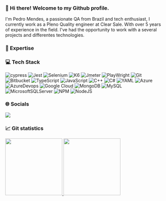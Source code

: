 ### 👋 Hi there! Welcome to my Github profile.

I'm Pedro Mendes, a passionate QA from Brazil and tech enthusiast, I currently work as a Pleno Quality engineer at Clear Sale. 
With over 5 years of experience in the field. I've had the opportunity to work with a several projects and differentes technologies.

### 🚀 Expertise



### 💻 Tech Stack 
![cypress](https://img.shields.io/badge/-cypress-%23E5E5E5?style=for-the-badge&logo=cypress&logoColor=058a5e) ![Jest](https://img.shields.io/badge/-jest-%23C21325?style=for-the-badge&logo=jest&logoColor=white) ![Selenium](https://img.shields.io/badge/-selenium-%43B02A?style=for-the-badge&logo=selenium&logoColor=white) ![K6](https://img.shields.io/badge/k6-7D64FF.svg?style=for-the-badge&logo=k6&logoColor=white) ![Jmeter](https://img.shields.io/badge/Apache%20JMeter-D22128.svg?style=for-the-badge&logo=Apache-JMeter&logoColor=white) ![PlayWright](https://img.shields.io/badge/Playwright-2EAD33.svg?style=for-the-badge&logo=Playwright&logoColor=white) ![Git](https://img.shields.io/badge/git-%23F05033.svg?style=for-the-badge&logo=git&logoColor=white) ![Bitbucket](https://img.shields.io/badge/bitbucket-%230047B3.svg?style=for-the-badge&logo=bitbucket&logoColor=white) ![TypeScript](https://img.shields.io/badge/typescript-%23007ACC.svg?style=for-the-badge&logo=typescript&logoColor=white) ![JavaScript](https://img.shields.io/badge/javascript-%23323330.svg?style=for-the-badge&logo=javascript&logoColor=%23F7DF1E) ![C++](https://img.shields.io/badge/c++-%2300599C.svg?style=for-the-badge&logo=c%2B%2B&logoColor=white) ![C#](https://img.shields.io/badge/c%23-%23239120.svg?style=for-the-badge&logo=csharp&logoColor=white) ![YAML](https://img.shields.io/badge/yaml-%23ffffff.svg?style=for-the-badge&logo=yaml&logoColor=151515) ![Azure](https://img.shields.io/badge/azure-%230072C6.svg?style=for-the-badge&logo=microsoftazure&logoColor=white) ![AzureDevops](https://img.shields.io/badge/Azure%20DevOps-0078D7.svg?style=for-the-badge&logo=Azure-DevOps&logoColor=white) ![Google Cloud](https://img.shields.io/badge/GoogleCloud-%234285F4.svg?style=for-the-badge&logo=google-cloud&logoColor=white) ![MongoDB](https://img.shields.io/badge/MongoDB-%234ea94b.svg?style=for-the-badge&logo=mongodb&logoColor=white) ![MySQL](https://img.shields.io/badge/mysql-%2300f.svg?style=for-the-badge&logo=mysql&logoColor=white) ![MicrosoftSQLServer](https://img.shields.io/badge/Microsoft%20SQL%20Server-CC2927?style=for-the-badge&logo=microsoft%20sql%20server&logoColor=white) ![NPM](https://img.shields.io/badge/NPM-%23CB3837.svg?style=for-the-badge&logo=npm&logoColor=white) ![NodeJS](https://img.shields.io/badge/node.js-6DA55F?style=for-the-badge&logo=node.js&logoColor=white) 

### 🌐 Socials
<div>
<a href="[https://www.linkedin.com/in/seu-usuário-linkedln-aqui](https://www.linkedin.com/in/pedro-henrique-mendes/)" target="_blank"><img loading="lazy" src="https://img.shields.io/badge/-LinkedIn-%230077B5?style=for-the-badge&logo=linkedin&logoColor=white" target="_blank"></a>   
</div>

### 📈 Git statistics

<div>
<a href="https://github.com/PedroMendesQA">
<img loading="lazy" height="180em" src="https://github-readme-stats.vercel.app/api/top-langs/?username=PedroMendesQA&layout=compact&langs_count=7&theme=dracula"/>
<img loading="lazy" height="180em" src="https://github-readme-stats.vercel.app/api?username=PedroMendesQA&show_icons=true&theme=dracula&include_all_commits=true&count_private=true"/>
</div>
